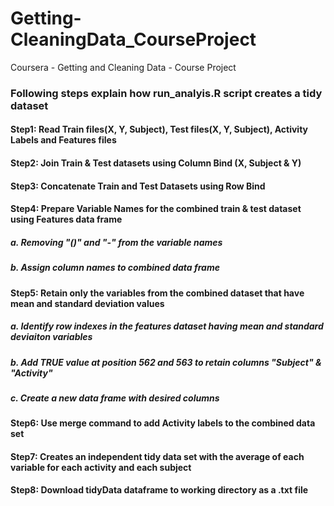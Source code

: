 Getting-CleaningData_CourseProject
==================================

Coursera - Getting and Cleaning Data - Course Project

### Following steps explain how run_analyis.R script creates a tidy dataset
#### Step1: Read Train files(X, Y, Subject), Test files(X, Y, Subject), Activity Labels and Features files
#### Step2: Join Train & Test datasets using Column Bind (X, Subject & Y)
#### Step3: Concatenate Train and Test Datasets using Row Bind
#### Step4: Prepare Variable Names for the combined train & test dataset using Features data frame
##### a. Removing "()" and "-" from the variable names
##### b. Assign column names to combined data frame
#### Step5: Retain only the variables from the combined dataset that have mean and standard deviation values
##### a. Identify row indexes in the features dataset having mean and standard deviaiton variables
##### b. Add TRUE value at position 562 and 563 to retain columns "Subject" & "Activity"
##### c. Create a new data frame with desired columns
#### Step6: Use merge command to add Activity labels to the combined data set
#### Step7: Creates an independent tidy data set with the average of each variable for each activity and each subject
#### Step8: Download tidyData dataframe to working directory as a .txt file







